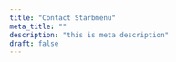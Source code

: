 ```yaml
---
title: "Contact Starbmenu"
meta_title: ""
description: "this is meta description"
draft: false
---
```

